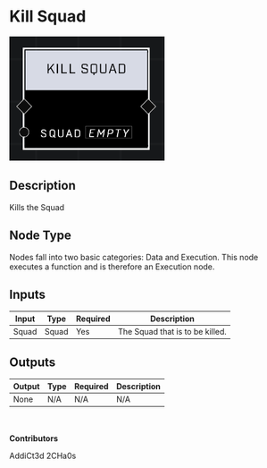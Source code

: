 # Kill Squad
![alt text](kill-squad.png)
## Description
Kills the Squad

## Node Type
Nodes fall into two basic categories: Data and Execution. This node executes a function and is therefore an Execution node.

## Inputs
| Input            | Type             | Required | Description												    |
|------------------|------------------|----------|--------------------------------------------------------------|
| Squad | Squad | Yes | The Squad that is to be killed. |

## Outputs
| Output            | Type             | Required | Description												    |
|------------------|------------------|----------|--------------------------------------------------------------|
| None | N/A | N/A | N/A |												     |

\
\
**Contributors**

AddiCt3d 2CHa0s